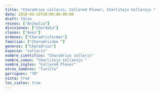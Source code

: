```yaml
---
title: "Charadrius collaris, Collared Plover, Chorlitejo Collarejo "
date: 2018-03-26T20:00:00-00:00
draft: false
reinos: ["Animalia"]
divisiones: ["Chordata"]
clases: ["Aves"]
ordenes: ["Charadriiformes"]
familias: ["Charadriidae "]
generos: ["Charadrius"]
especie: "collaris"
nombre_cientifico: "Charadrius collaris"
nombre_comun: "Chorlitejo Collarejo "
nombre_ingles: "Collared Plover"
otros_nombres: "Turillo"
garrigues: "70"
vista: true
los_cielos: true
---
```

